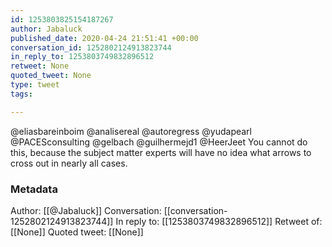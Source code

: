 ```yaml
---
id: 1253803825154187267
author: Jabaluck
published_date: 2020-04-24 21:51:41 +00:00
conversation_id: 1252802124913823744
in_reply_to: 1253803749832896512
retweet: None
quoted_tweet: None
type: tweet
tags:

---
```


@eliasbareinboim @analisereal @autoregress @yudapearl @PACESconsulting @gelbach @guilhermejd1 @HeerJeet You cannot do this, because the subject matter experts will have no idea what arrows to cross out in nearly all cases.

### Metadata

Author: [[@Jabaluck]]
Conversation: [[conversation-1252802124913823744]]
In reply to: [[1253803749832896512]]
Retweet of: [[None]]
Quoted tweet: [[None]]
